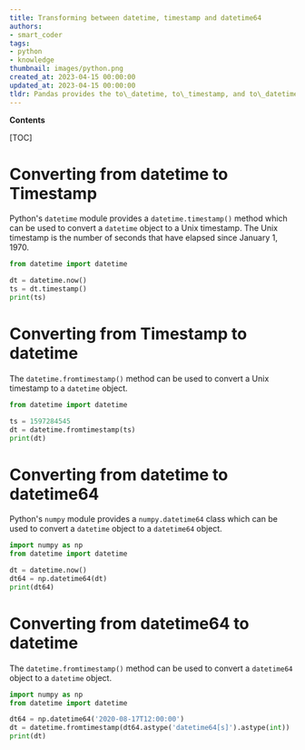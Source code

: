 ```yaml
---
title: Transforming between datetime, timestamp and datetime64
authors:
- smart_coder
tags:
- python
- knowledge
thumbnail: images/python.png
created_at: 2023-04-15 00:00:00
updated_at: 2023-04-15 00:00:00
tldr: Pandas provides the to\_datetime, to\_timestamp, and to\_datetime64 methods to convert between datetime, Timestamp, and datetime64 objects.
---
```


**Contents**

[TOC]

# Converting from datetime to Timestamp

Python's `datetime` module provides a `datetime.timestamp()` method which can be used to convert a `datetime` object to a Unix timestamp. The Unix timestamp is the number of seconds that have elapsed since January 1, 1970.

```python
from datetime import datetime

dt = datetime.now()
ts = dt.timestamp()
print(ts)
```

# Converting from Timestamp to datetime

The `datetime.fromtimestamp()` method can be used to convert a Unix timestamp to a `datetime` object.

```python
from datetime import datetime

ts = 1597284545
dt = datetime.fromtimestamp(ts)
print(dt)
```

# Converting from datetime to datetime64

Python's `numpy` module provides a `numpy.datetime64` class which can be used to convert a `datetime` object to a `datetime64` object.

```python
import numpy as np
from datetime import datetime

dt = datetime.now()
dt64 = np.datetime64(dt)
print(dt64)
```

# Converting from datetime64 to datetime

The `datetime.fromtimestamp()` method can be used to convert a `datetime64` object to a `datetime` object.

```python
import numpy as np
from datetime import datetime

dt64 = np.datetime64('2020-08-17T12:00:00')
dt = datetime.fromtimestamp(dt64.astype('datetime64[s]').astype(int))
print(dt)
```
